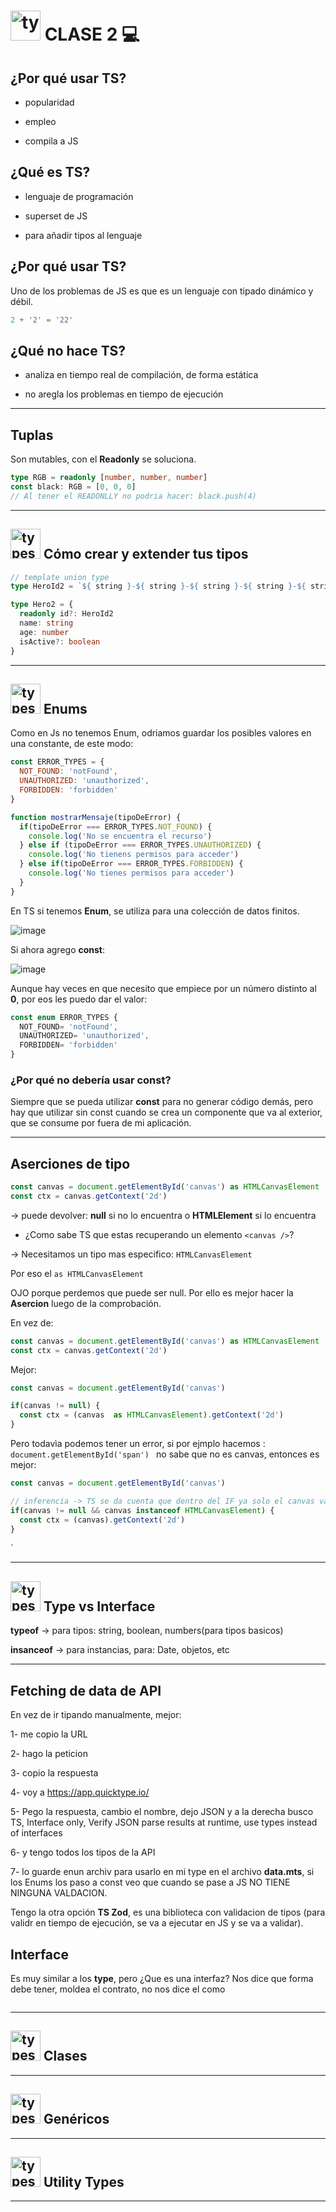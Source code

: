 # <img width="48" height="48" src="https://img.icons8.com/color/48/typescript.png" alt="typescript"/> CLASE 2 :computer:

## ¿Por qué usar TS?

- popularidad

- empleo

- compila a JS

## ¿Qué es TS?

- lenguaje de programación

- superset de JS

- para añadir tipos al lenguaje

## ¿Por qué usar TS?

Uno de los problemas de JS es que es un lenguaje con tipado dinámico y débil.

```JavaScript
2 + '2' = '22'
```

## ¿Qué no hace TS?

- analiza en tiempo real de compilación, de forma estática

- no aregla los problemas en tiempo de ejecución


---


## Tuplas


Son mutables, con el **Readonly** se soluciona.

```TypeScript
type RGB = readonly [number, number, number]
const black: RGB = [0, 0, 0]
// Al tener el READONLLY no podria hacer: black.push(4)
```

---

## <img width="48" height="48" src="https://img.icons8.com/color/48/typescript.png" alt="typescript"/>  Cómo crear y extender tus tipos 


```TypeScript
// template union type
type HeroId2 = `${ string }-${ string }-${ string }-${ string }-${ string }`

type Hero2 = {
  readonly id?: HeroId2
  name: string
  age: number
  isActive?: boolean 
}
```


---

## <img width="48" height="48" src="https://img.icons8.com/color/48/typescript.png" alt="typescript"/> Enums

Como en Js no tenemos Enum, odriamos guardar los posibles valores en una constante, de este modo:

```JavaScript
const ERROR_TYPES = {
  NOT_FOUND: 'notFound',
  UNAUTHORIZED: 'unauthorized',
  FORBIDDEN: 'forbidden'
}

function mostrarMensaje(tipoDeError) {
  if(tipoDeError === ERROR_TYPES.NOT_FOUND) {
    console.log('No se encuentra el recurso')
  } else if (tipoDeError === ERROR_TYPES.UNAUTHORIZED) {
    console.log('No tienens permisos para acceder')
  } else if(tipoDeError === ERROR_TYPES.FORBIDDEN) {
    console.log('No tienes permisos para acceder')
  }
}
```


En TS si tenemos **Enum**, se utiliza para una colección de datos finitos.


![image](https://github.com/eugenia1984/aprende-TypeScript-curso-intensivo/assets/72580574/daee596e-0d4f-4c74-9924-9e671cc49d47)


Si ahora agrego **const**:

![image](https://github.com/eugenia1984/aprende-TypeScript-curso-intensivo/assets/72580574/64d821bd-bc10-44d1-b380-22a3bab827cd)


Aunque hay veces en que necesito que empiece por un número distinto al **0**, por eos les puedo dar el valor:


```TypeScript
const enum ERROR_TYPES {
  NOT_FOUND= 'notFound',
  UNAUTHORIZED= 'unauthorized',
  FORBIDDEN= 'forbidden'
}
```

### ¿Por qué no debería usar const?

Siempre que se pueda utilizar **const** para no generar código demás, pero hay que utilizar sin const cuando se crea un componente que va al exterior, que se consume por fuera de mi aplicación.

---


## Aserciones de tipo

```TypeScript
const canvas = document.getElementById('canvas') as HTMLCanvasElement
const ctx = canvas.getContext('2d')
```

-> puede devolver: **null** si no lo encuentra o **HTMLElement** si lo encuentra

- ¿Como sabe TS que estas recuperando un elemento ```<canvas />```?

->  Necesitamos un tipo mas especifico: ```HTMLCanvasElement```

Por eso el `as HTMLCanvasElement`

OJO porque perdemos que puede ser null. Por ello es mejor hacer la **Asercion** luego de la comprobación.

En vez de:

```TypeScript
const canvas = document.getElementById('canvas') as HTMLCanvasElement
const ctx = canvas.getContext('2d')
```


Mejor:

```TypeScript
const canvas = document.getElementById('canvas') 

if(canvas != null) {
  const ctx = (canvas  as HTMLCanvasElement).getContext('2d')
}
```

Pero todavìa podemos tener un error, si por ejmplo hacemos : `document.getElementById('span') ` no sabe que no es canvas, entonces es mejor:

```TypeScript
const canvas = document.getElementById('canvas') 

// inferencia -> TS se da cuenta que dentro del IF ya solo el canvas va a poder ser un HTMLCanvasElement
if(canvas != null && canvas instanceof HTMLCanvasElement) {
  const ctx = (canvas).getContext('2d')
}
```

`

---
## <img width="48" height="48" src="https://img.icons8.com/color/48/typescript.png" alt="typescript"/> Type vs Interface


**typeof** -> para tipos: string, boolean, numbers(para tipos basicos)

**insanceof** -> para instancias, para: Date, objetos, etc

---

## Fetching de data de API

En vez de ir tipando manualmente, mejor:

1- me copio la URL

2- hago la peticion

3- copio la respuesta

4- voy a https://app.quicktype.io/

5- Pego la respuesta, cambio el nombre, dejo JSON y a la derecha busco TS, Interface only, Verify JSON parse results at runtime, use types instead of interfaces

6- y tengo todos los tipos de la API

7- lo guarde enun archiv para usarlo en mi type en el archivo **data.mts**, si los Enums los paso a const veo que cuando se pase a JS NO TIENE NINGUNA VALDACION.

Tengo la otra opción **TS Zod**, es una biblioteca con validacion de tipos (para validr en tiempo de ejecución, se va a ejecutar en JS y se va a validar).

## Interface 

Es muy similar a los **type**, pero ¿Que es una interfaz? Nos dice que forma debe tener, moldea el contrato, no nos dice el como

```TypeScript
```

---

## <img width="48" height="48" src="https://img.icons8.com/color/48/typescript.png" alt="typescript"/> Clases

---

## <img width="48" height="48" src="https://img.icons8.com/color/48/typescript.png" alt="typescript"/> Genéricos

---

## <img width="48" height="48" src="https://img.icons8.com/color/48/typescript.png" alt="typescript"/> Utility Types

---

